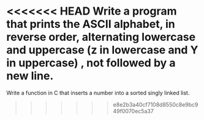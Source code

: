 <<<<<<< HEAD
Write a program that prints the ASCII alphabet, in reverse order, alternating lowercase and uppercase (z in lowercase and Y in uppercase) , not followed by a new line.
=======
Write a function in C that inserts a number into a sorted singly linked list.
>>>>>>> e8e2b3a40cf7108d8550c8e9bc949f0070ec5a37

